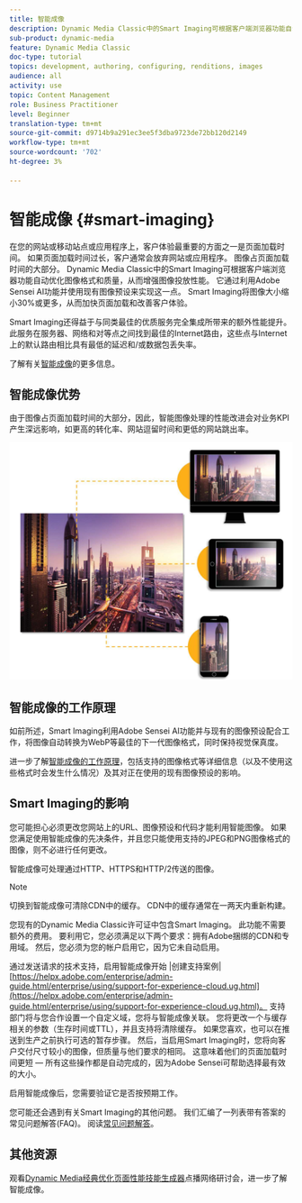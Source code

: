```yaml
---
title: 智能成像
description: Dynamic Media Classic中的Smart Imaging可根据客户端浏览器功能自动优化图像格式和质量，从而增强图像投放性能。 它通过利用Adobe Sensei AI功能并使用现有图像预设来实现这一点。 了解有关智能图像处理的更多信息，以及如何使用智能图像处理通过更快的页面加载优惠更好的客户体验。
sub-product: dynamic-media
feature: Dynamic Media Classic
doc-type: tutorial
topics: development, authoring, configuring, renditions, images
audience: all
activity: use
topic: Content Management
role: Business Practitioner
level: Beginner
translation-type: tm+mt
source-git-commit: d9714b9a291ec3ee5f3dba9723de72bb120d2149
workflow-type: tm+mt
source-wordcount: '702'
ht-degree: 3%

---
```



# 智能成像 {#smart-imaging}

在您的网站或移动站点或应用程序上，客户体验最重要的方面之一是页面加载时间。 如果页面加载时间过长，客户通常会放弃网站或应用程序。 图像占页面加载时间的大部分。 Dynamic Media Classic中的Smart Imaging可根据客户端浏览器功能自动优化图像格式和质量，从而增强图像投放性能。 它通过利用Adobe Sensei AI功能并使用现有图像预设来实现这一点。 Smart Imaging将图像大小缩小30%或更多，从而加快页面加载和改善客户体验。

Smart Imaging还得益于与同类最佳的优质服务完全集成所带来的额外性能提升。 此服务在服务器、网络和对等点之间找到最佳的Internet路由，这些点与Internet上的默认路由相比具有最低的延迟和/或数据包丢失率。

了解有关[智能成像](https://docs.adobe.com/content/help/zh-Hans/experience-manager-64/assets/dynamic/imaging-faq.html)的更多信息。

## 智能成像优势

由于图像占页面加载时间的大部分，因此，智能图像处理的性能改进会对业务KPI产生深远影响，如更高的转化率、网站逗留时间和更低的网站跳出率。

![图像](assets/smart-imaging/smart-imaging-1.png)

## 智能成像的工作原理

如前所述，Smart Imaging利用Adobe Sensei AI功能并与现有的图像预设配合工作，将图像自动转换为WebP等最佳的下一代图像格式，同时保持视觉保真度。

进一步了解[智能成像的工作原理](https://docs.adobe.com/content/help/en/experience-manager-64/assets/dynamic/imaging-faq.html#how-does-smart-imaging-work)，包括支持的图像格式等详细信息（以及不使用这些格式时会发生什么情况）及其对正在使用的现有图像预设的影响。

## Smart Imaging的影响

您可能担心必须更改您网站上的URL、图像预设和代码才能利用智能图像。 如果您满足使用智能成像的先决条件，并且您只能使用支持的JPEG和PNG图像格式的图像，则不必进行任何更改。

智能成像可处理通过HTTP、HTTPS和HTTP/2传送的图像。

>[!NOTE]
>
>切换到智能成像可清除CDN中的缓存。 CDN中的缓存通常在一两天内重新构建。

您现有的Dynamic Media Classic许可证中包含Smart Imaging。 此功能不需要额外的费用。 要利用它，您必须满足以下两个要求：拥有Adobe捆绑的CDN和专用域。 然后，您必须为您的帐户启用它，因为它未自动启用。

通过发送请求的技术支持，启用智能成像开始 |创建支持案例| [https://helpx.adobe.com/enterprise/admin-guide.html/enterprise/using/support-for-experience-cloud.ug.html](https://helpx.adobe.com/enterprise/admin-guide.html/enterprise/using/support-for-experience-cloud.ug.html)。 支持部门将与您合作设置一个自定义域，您将与智能成像关联。 您将更改一个与缓存相关的参数（生存时间或TTL），并且支持将清除缓存。 如果您喜欢，也可以在推送到生产之前执行可选的暂存步骤。 然后，当启用Smart Imaging时，您将向客户交付尺寸较小的图像，但质量与他们要求的相同。 这意味着他们的页面加载时间更短 — 所有这些操作都是自动完成的，因为Adobe Sensei可帮助选择最有效的大小。

启用智能成像后，您需要验证它是否按预期工作。

您可能还会遇到有关Smart Imaging的其他问题。 我们汇编了一列表带有答案的常见问题解答(FAQ)。 阅读[常见问题解答](https://docs.adobe.com/content/help/en/experience-manager-64/assets/dynamic/imaging-faq.html)。

## 其他资源

观看[Dynamic Media经典优化页面性能技能生成器](https://seminars.adobeconnect.com/pzc1gw0cihpv)点播网络研讨会，进一步了解智能成像。
